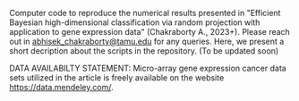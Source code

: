 Computer code to reproduce the numerical results presented in "Efficient Bayesian high-dimensional classification via random projection with application to gene expression data" (Chakraborty A., 2023+). Please reach out in abhisek_chakraborty@tamu.edu for any queries. Here, we present a short decription about the scripts in the repository. (To be updated soon)

DATA AVAILABILTY STATEMENT: 
Micro-array gene expression cancer data sets utilized in the article is freely available on the website https://data.mendeley.com/.


